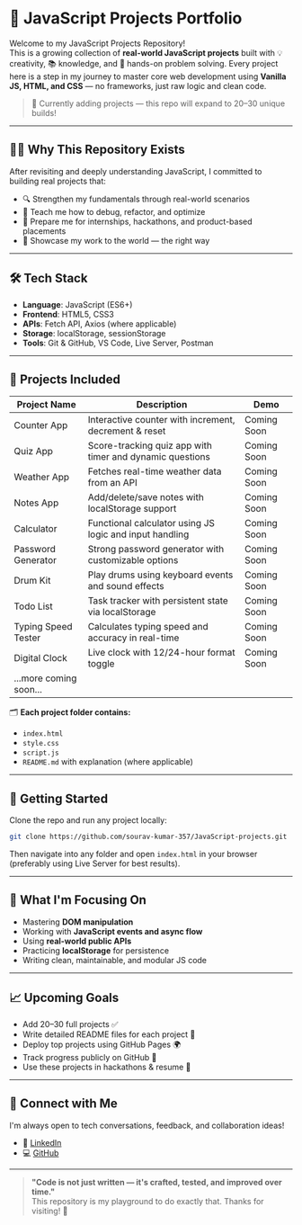 # 🚀 JavaScript Projects Portfolio

Welcome to my JavaScript Projects Repository!  
This is a growing collection of **real-world JavaScript projects** built with 💡 creativity, 📚 knowledge, and 🔨 hands-on problem solving. Every project here is a step in my journey to master core web development using **Vanilla JS, HTML, and CSS** — no frameworks, just raw logic and clean code.

> 🌱 Currently adding projects — this repo will expand to 20–30 unique builds!

---

## 👨‍💻 Why This Repository Exists

After revisiting and deeply understanding JavaScript, I committed to building real projects that:
- 🔍 Strengthen my fundamentals through real-world scenarios
- 💬 Teach me how to debug, refactor, and optimize
- 🎯 Prepare me for internships, hackathons, and product-based placements
- 📂 Showcase my work to the world — the right way

---

## 🛠️ Tech Stack

- **Language**: JavaScript (ES6+)
- **Frontend**: HTML5, CSS3
- **APIs**: Fetch API, Axios (where applicable)
- **Storage**: localStorage, sessionStorage
- **Tools**: Git & GitHub, VS Code, Live Server, Postman

---

## 🧩 Projects Included

| Project Name | Description | Demo |
|--------------|-------------|------|
| Counter App | Interactive counter with increment, decrement & reset | Coming Soon |
| Quiz App | Score-tracking quiz app with timer and dynamic questions | Coming Soon |
| Weather App | Fetches real-time weather data from an API | Coming Soon |
| Notes App | Add/delete/save notes with localStorage support | Coming Soon |
| Calculator | Functional calculator using JS logic and input handling | Coming Soon |
| Password Generator | Strong password generator with customizable options | Coming Soon |
| Drum Kit | Play drums using keyboard events and sound effects | Coming Soon |
| Todo List | Task tracker with persistent state via localStorage | Coming Soon |
| Typing Speed Tester | Calculates typing speed and accuracy in real-time | Coming Soon |
| Digital Clock | Live clock with 12/24-hour format toggle | Coming Soon |
| ...more coming soon... | | |

🗂️ **Each project folder contains:**
- `index.html`
- `style.css`
- `script.js`
- `README.md` with explanation (where applicable)

---

## 🚀 Getting Started

Clone the repo and run any project locally:

```bash
git clone https://github.com/sourav-kumar-357/JavaScript-projects.git
```

Then navigate into any folder and open `index.html` in your browser (preferably using Live Server for best results).

---

## 🧠 What I'm Focusing On

- Mastering **DOM manipulation**
- Working with **JavaScript events and async flow**
- Using **real-world public APIs**
- Practicing **localStorage** for persistence
- Writing clean, maintainable, and modular JS code

---

## 📈 Upcoming Goals

- Add 20–30 full projects ✅  
- Write detailed README files for each project 📝  
- Deploy top projects using GitHub Pages 🌍  
- Track progress publicly on GitHub 🔄  
- Use these projects in hackathons & resume 📄

---

## 🔗 Connect with Me

I'm always open to tech conversations, feedback, and collaboration ideas!

- 💼 [LinkedIn](http://in/asif-nawaz-4741b6329)
- 💻 [GitHub](https://github.com/asif-nawaz01)

---

> **"Code is not just written — it's crafted, tested, and improved over time."**  
> This repository is my playground to do exactly that. Thanks for visiting! 🙌

